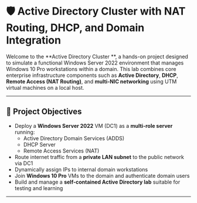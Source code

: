 # 🛡️ Active Directory Cluster with NAT Routing, DHCP, and Domain Integration

Welcome to the **Active Directory Cluster **, a hands-on project designed to simulate a functional Windows Server 2022 environment that manages Windows 10 Pro workstations within a domain. This lab combines core enterprise infrastructure components such as **Active Directory**, **DHCP**, **Remote Access (NAT Routing)**, and **multi-NIC networking** using UTM virtual machines on a local host.

---

## 🎯 Project Objectives

- Deploy a **Windows Server 2022** VM (DC1) as a **multi-role server** running:
  - Active Directory Domain Services (ADDS)
  - DHCP Server
  - Remote Access Services (NAT)
- Route internet traffic from a **private LAN subnet** to the public network via DC1
- Dynamically assign IPs to internal domain workstations
- Join **Windows 10 Pro** VMs to the domain and authenticate domain users
- Build and manage a **self-contained Active Directory lab** suitable for testing and learning

---
